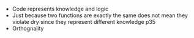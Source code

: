 
- Code represents knowledge and logic
- Just because two functions are exactly the same does not mean they violate dry since they represent different knowledge p35
- Orthognality 